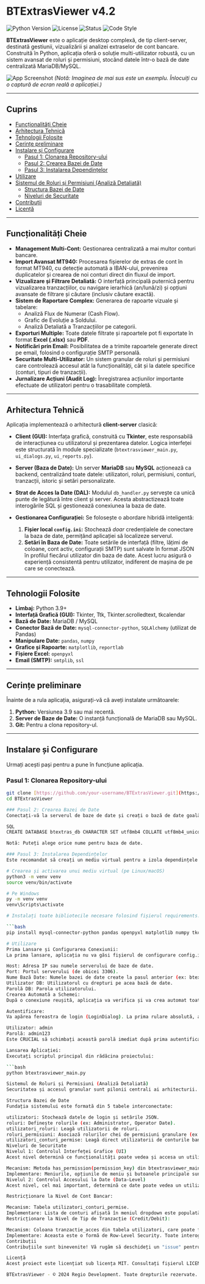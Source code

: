 # BTExtrasViewer v4.2

![Python Version](https://img.shields.io/badge/python-3.9+-blue.svg)
![License](https://img.shields.io/badge/license-MIT-green.svg)
![Status](https://img.shields.io/badge/status-activ-brightgreen)
![Code Style](https://img.shields.io/badge/code%20style-black-000000.svg)

**BTExtrasViewer** este o aplicație desktop complexă, de tip client-server, destinată gestiunii, vizualizării și analizei extraselor de cont bancare. Construită în Python, aplicația oferă o soluție multi-utilizator robustă, cu un sistem avansat de roluri și permisiuni, stocând datele într-o bază de date centralizată MariaDB/MySQL.

![App Screenshot](https://user-images.githubusercontent.com/10636246/188358599-44755a60-e448-4e89-9e8c-52a5509a25b2.png)
*(Notă: Imaginea de mai sus este un exemplu. Înlocuiți cu o captură de ecran reală a aplicației.)*

---

## Cuprins

- [Funcționalități Cheie](#funcționalități-cheie)
- [Arhitectura Tehnică](#arhitectura-tehnică)
- [Tehnologii Folosite](#tehnologii-folosite)
- [Cerințe preliminare](#cerințe-preliminare)
- [Instalare și Configurare](#instalare-și-configurare)
  - [Pasul 1: Clonarea Repository-ului](#pasul-1-clonarea-repository-ului)
  - [Pasul 2: Crearea Bazei de Date](#pasul-2-crearea-bazei-de-date)
  - [Pasul 3: Instalarea Dependințelor](#pasul-3-instalarea-dependințelor)
- [Utilizare](#utilizare)
- [Sistemul de Roluri și Permisiuni (Analiză Detaliată)](#sistemul-de-roluri-și-permisiuni-analiză-detaliată)
  - [Structura Bazei de Date](#structura-bazei-de-date)
  - [Niveluri de Securitate](#niveluri-de-securitate)
- [Contribuții](#contribuții)
- [Licență](#licență)

---

## Funcționalități Cheie

* **Management Multi-Cont:** Gestionarea centralizată a mai multor conturi bancare.
* **Import Avansat MT940:** Procesarea fișierelor de extras de cont în format MT940, cu detecție automată a IBAN-ului, prevenirea duplicatelor și crearea de noi conturi direct din fluxul de import.
* **Vizualizare și Filtrare Detaliată:** O interfață principală puternică pentru vizualizarea tranzacțiilor, cu navigare ierarhică (an/lună/zi) și opțiuni avansate de filtrare și căutare (inclusiv căutare exactă).
* **Sistem de Raportare Complex:** Generarea de rapoarte vizuale și tabelare:
    * Analiză Flux de Numerar (Cash Flow).
    * Grafic de Evoluție a Soldului.
    * Analiză Detaliată a Tranzacțiilor pe categorii.
* **Exporturi Multiple:** Toate datele filtrate și rapoartele pot fi exportate în format **Excel (.xlsx)** sau **PDF**.
* **Notificări prin Email:** Posibilitatea de a trimite rapoartele generate direct pe email, folosind o configurație SMTP personală.
* **Securitate Multi-Utilizator:** Un sistem granular de roluri și permisiuni care controlează accesul atât la funcționalități, cât și la datele specifice (conturi, tipuri de tranzacții).
* **Jurnalizare Acțiuni (Audit Log):** Înregistrarea acțiunilor importante efectuate de utilizatori pentru o trasabilitate completă.

---

## Arhitectura Tehnică

Aplicația implementează o arhitectură **client-server** clasică:

* **Client (GUI):** Interfața grafică, construită cu **Tkinter**, este responsabilă de interacțiunea cu utilizatorul și prezentarea datelor. Logica interfeței este structurată în module specializate (`btextrasviewer_main.py`, `ui_dialogs.py`, `ui_reports.py`).

* **Server (Baza de Date):** Un server **MariaDB** sau **MySQL** acționează ca backend, centralizând toate datele: utilizatori, roluri, permisiuni, conturi, tranzacții, istoric și setări personalizate.

* **Strat de Acces la Date (DAL):** Modulul `db_handler.py` servește ca unică punte de legătură între client și server. Acesta abstractizează toate interogările SQL și gestionează conexiunea la baza de date.

* **Gestionarea Configurației:** Se folosește o abordare hibridă inteligentă:
    1.  **Fișier local `config.ini`:** Stochează *doar* credențialele de conectare la baza de date, permițând aplicației să localizeze serverul.
    2.  **Setări în Baza de Date:** Toate setările de interfață (filtre, lățimi de coloane, cont activ, configurații SMTP) sunt salvate în format JSON în profilul fiecărui utilizator din baza de date. Acest lucru asigură o experiență consistentă pentru utilizator, indiferent de mașina de pe care se conectează.

---

## Tehnologii Folosite

* **Limbaj:** Python 3.9+
* **Interfață Grafică (GUI):** Tkinter, Ttk, Tkinter.scrolledtext, tkcalendar
* **Bază de Date:** MariaDB / MySQL
* **Conector Bază de Date:** `mysql-connector-python`, `SQLAlchemy` (utilizat de Pandas)
* **Manipulare Date:** `pandas`, `numpy`
* **Grafice și Rapoarte:** `matplotlib`, `reportlab`
* **Fișiere Excel:** `openpyxl`
* **Email (SMTP):** `smtplib`, `ssl`

---

## Cerințe preliminare

Înainte de a rula aplicația, asigurați-vă că aveți instalate următoarele:

1.  **Python:** Versiunea 3.9 sau mai recentă.
2.  **Server de Baze de Date:** O instanță funcțională de MariaDB sau MySQL.
3.  **Git:** Pentru a clona repository-ul.

---

## Instalare și Configurare

Urmați acești pași pentru a pune în funcțiune aplicația.

### Pasul 1: Clonarea Repository-ului

```bash
git clone [https://github.com/your-username/BTExtrasViewer.git](https://github.com/your-username/BTExtrasViewer.git)
cd BTExtrasViewer

### Pasul 2: Crearea Bazei de Date
Conectați-vă la serverul de baze de date și creați o bază de date goală pentru aplicație.

SQL
CREATE DATABASE btextras_db CHARACTER SET utf8mb4 COLLATE utf8mb4_unicode_ci;

Notă: Puteți alege orice nume pentru baza de date.

### Pasul 3: Instalarea Dependințelor
Este recomandat să creați un mediu virtual pentru a izola dependințele proiectului.

# Crearea și activarea unui mediu virtual (pe Linux/macOS)
python3 -m venv venv
source venv/bin/activate

# Pe Windows
py -m venv venv
venv\Scripts\activate

# Instalați toate bibliotecile necesare folosind fișierul requirements.txt (dacă există) sau direct cu pip:

```bash
pip install mysql-connector-python pandas openpyxl matplotlib numpy tkcalendar reportlab sqlalchemy

# Utilizare
Prima Lansare și Configurarea Conexiunii:
La prima lansare, aplicația nu va găsi fișierul de configurare config.ini sau nu se va putea conecta. Va afișa automat o fereastră de dialog pentru a introduce credențialele bazei de date (MariaDBConfigDialog).

Host: Adresa IP sau numele serverului de baze de date.
Port: Portul serverului (de obicei 3306).
Nume Bază Date: Numele bazei de date create la pasul anterior (ex: btextras_db).
Utilizator DB: Utilizatorul cu drepturi pe acea bază de date.
Parolă DB: Parola utilizatorului.
Crearea Automată a Schemei:
După o conexiune reușită, aplicația va verifica și va crea automat toate tabelele necesare (check_and_setup_database_schema).

Autentificare:
Va apărea fereastra de login (LoginDialog). La prima rulare absolută, aplicația creează un utilizator implicit:

Utilizator: admin
Parolă: admin123
Este CRUCIAL să schimbați această parolă imediat după prima autentificare.

Lansarea Aplicației:
Executați scriptul principal din rădăcina proiectului:

```bash
python btextrasviewer_main.py

Sistemul de Roluri și Permisiuni (Analiză Detaliată)
Securitatea și accesul granular sunt pilonii centrali ai arhitecturii. Sistemul este implementat pe două niveluri distincte pentru a asigura o protecție completă.

Structura Bazei de Date
Fundația sistemului este formată din 5 tabele interconectate:

utilizatori: Stochează datele de login și setările JSON.
roluri: Definește rolurile (ex: Administrator, Operator Date).
utilizatori_roluri: Leagă utilizatorii de roluri.
roluri_permisiuni: Asociază rolurilor chei de permisiuni granulare (ex: 'manage_users', 'import_files').
utilizatori_conturi_permise: Leagă direct utilizatorii de conturile bancare pe care au dreptul să le vadă.
Niveluri de Securitate
Nivelul 1: Controlul Interfeței Grafice (UI)
Acest nivel determină ce funcționalități poate vedea și accesa un utilizator în aplicație.

Mecanism: Metoda has_permission(permission_key) din btextrasviewer_main.py este folosită pentru a verifica drepturile utilizatorului logat.
Implementare: Meniurile, opțiunile de meniu și butoanele principale sunt afișate sau activate condiționat. De exemplu, meniul "Administrare" și opțiunile sale sunt vizibile doar pentru utilizatorii cu permisiuni precum manage_roles sau manage_accounts. Rolul special Administrator are o permisiune 'all_permissions' care îi oferă acces total.
Nivelul 2: Controlul Accesului la Date (Data-Level)
Acest nivel, cel mai important, determină ce date poate vedea un utilizator, chiar dacă are acces la o funcționalitate.

Restricționare la Nivel de Cont Bancar:

Mecanism: Tabela utilizatori_conturi_permise.
Implementare: Lista de conturi afișată în meniul dropdown este populată doar cu conturile la care utilizatorul curent are acces explicit. Astfel, un utilizator nu poate vizualiza sau rula rapoarte pentru un cont care nu i-a fost asignat.
Restricționare la Nivel de Tip de Tranzacție (Credit/Debit):

Mecanism: Coloana tranzactie_acces din tabela utilizatori, care poate fi 'toate', 'credit' sau 'debit'.
Implementare: Aceasta este o formă de Row-Level Security. Toate interogările SQL care extrag tranzacții (refresh_table, rapoartele) sunt modificate dinamic prin metoda _get_access_filter_sql(). Aceasta adaugă la clauza WHERE o condiție suplimentară (AND tip = 'credit' sau AND tip = 'debit'), filtrând datele direct la sursă, în baza de date. Un utilizator cu acces doar la 'debit' nu va vedea niciodată tranzacțiile de tip 'credit', indiferent de filtrele pe care le aplică în interfață.
Contribuții
Contribuțiile sunt binevenite! Vă rugăm să deschideți un "issue" pentru a discuta despre modificările pe care doriți să le faceți sau un "pull request" dacă ați implementat deja o funcționalitate sau o corecție.

Licență
Acest proiect este licențiat sub licența MIT. Consultați fișierul LICENSE pentru mai multe detalii.

BTExtrasViewer - © 2024 Regio Development. Toate drepturile rezervate.
